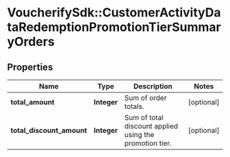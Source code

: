 # VoucherifySdk::CustomerActivityDataRedemptionPromotionTierSummaryOrders

## Properties

| Name | Type | Description | Notes |
| ---- | ---- | ----------- | ----- |
| **total_amount** | **Integer** | Sum of order totals. | [optional] |
| **total_discount_amount** | **Integer** | Sum of total discount applied using the promotion tier. | [optional] |

